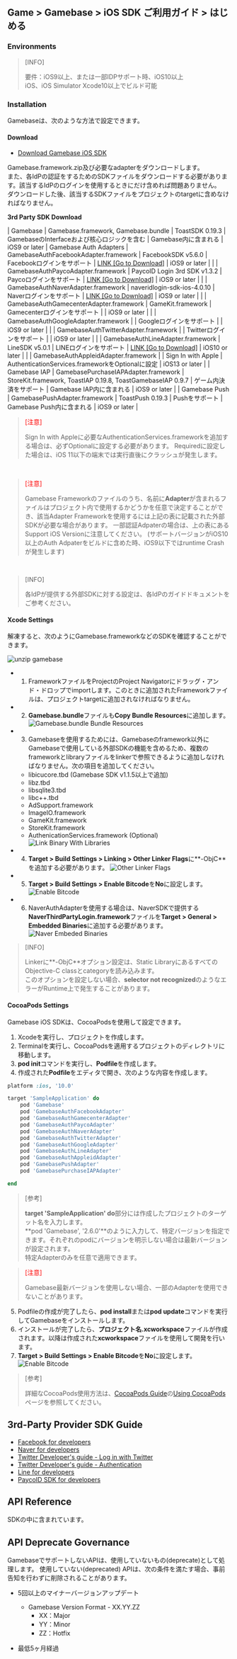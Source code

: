 ## Game > Gamebase > iOS SDK ご利用ガイド > はじめる

### Environments


> [INFO]
>
> 要件：iOS9以上、または一部IDPサポート時、iOS10以上<br/>
> iOS、iOS Simulator
> Xcode10以上でビルド可能
>


### Installation

Gamebaseは、次のような方法で設定できます。

#### Download

* [Download Gamebase iOS SDK](/Download/#game-gamebase)

Gamebase.framework.zip及び必要なadapterをダウンロードします。<br/>
また、各IdPの認証をするためのSDKファイルをダウンロードする必要があります。該当するIdPのログインを使用するときにだけ含めれば問題ありません。<br/>
ダウンロードした後、該当するSDKファイルをプロジェクトのtargetに含めなければなりません。

**3rd Party SDK Download**

| Gamebase | Gamebase.framework, Gamebase.bundle | ToastSDK 0.19.3 | GamebaseのInterfaceおよび核心ロジックを含む | Gamebase内に含まれる | iOS9 or later
| Gamebase Auth Adapters | GamebaseAuthFacebookAdapter.framework | FacebookSDK v5.6.0 | Facebookログインをサポート | [LINK \[Go to Download\]](https://developers.facebook.com/docs/ios/downloads) | iOS9 or later |
|  | GamebaseAuthPaycoAdapter.framework | PaycoID Login 3rd SDK v1.3.2 | Paycoログインをサポート | [LINK \[Go to Download\]](https://developers.payco.com/guide/sdk/download) | iOS9 or later |
|  | GamebaseAuthNaverAdapter.framework | naveridlogin-sdk-ios-4.0.10 | Naverログインをサポート | [LINK \[Go to Download\]](https://developers.naver.com/docs/login/sdks/) | iOS9 or later |
|  | GamebaseAuthGamecenterAdapter.framework | GameKit.framework | Gamecenterログインをサポート |  | iOS9 or later |
|  | GamebaseAuthGoogleAdapter.framework | | Googleログインをサポート | | iOS9 or later |
|  | GamebaseAuthTwitterAdapter.framework | | Twitterログインをサポート | | iOS9 or later |
|  | GamebaseAuthLineAdapter.framework | LineSDK v5.0.1 | LINEログインをサポート | [LINK \[Go to Download\]](https://github.com/line/line-sdk-starter-ios-v2) | iOS10 or later |
|  | GamebaseAuthAppleidAdapter.framework |  | Sign In with Apple | AuthenticationServices.frameworkをOptionalに設定 | iOS13 or later |
| Gamebase IAP | GamebasePurchaseIAPAdapter.framework | StoreKit.framework, ToastIAP 0.19.8, ToastGamebaseIAP 0.9.7 | ゲーム内決済をサポート | Gamebase IAP内に含まれる | iOS9 or later |
| Gamebase Push | GamebasePushAdapter.framework | ToastPush 0.19.3 | Pushをサポート | Gamebase Push内に含まれる | iOS9 or later |


> <font color="red">[注意]</font><br/>
>
> Sign In with Appleに必要なAuthenticationServices.frameworkを追加する場合は、必ずOptionalに設定する必要があります。
> Requiredに設定した場合は、iOS 11以下の端末では実行直後にクラッシュが発生します。
> 
<br/>


> <font color="red">[注意]</font><br/>
>
> Gamebase Frameworkのファイルのうち、名前に**Adapter**が含まれるファイルはプロジェクト内で使用するかどうかを任意で決定することができ、該当Adapter Frameworkを使用するには上記の表に記載された外部SDKが必要な場合があります。
> 一部認証Adpaterの場合は、上の表にあるSupport iOS Versionに注意してください。
> (サポートバージョンがiOS10以上のAuth Adpaterをビルドに含めた時、iOS9以下ではruntime Crashが発生します)

<br/>


> [INFO]
> 
> 各IdPが提供する外部SDKに対する設定は、各IdPのガイドドキュメントをご参考ください。
>

#### Xcode Settings

解凍すると、次のようにGamebase.frameworkなどのSDKを確認することができます。

![unzip gamebase](http://static.toastoven.net/prod_gamebase/iOSDevelopersGuide/ios-developers-guide-installation-002_1.0.0.png)


* 1) FrameworkファイルをProjectのProject Navigatorにドラッグ・アンド・ドロップでimportします。このときに追加されたFrameworkファイルは、プロジェクトtargetに追加されなければなりません。
* 2) **Gamebase.bundle**ファイルも**Copy Bundle Resources**に追加します。
![Gamebase.bundle Bundle Resources](http://static.toastoven.net/prod_gamebase/iOSDevelopersGuide/ios-developers-guide-installation-003_1.0.0.png)
* 3) Gamebaseを使用するためには、Gamebaseのframework以外にGamebaseで使用している外部SDKの機能を含めるため、複数のframeworkとlibraryファイルをlinkerで参照できるように追加しなければなりません。次の項目を追加してください。
    * libicucore.tbd (Gamebase SDK v1.1.5以上で追加)
    * libz.tbd
    * libsqlite3.tbd
    * libc++.tbd
    * AdSupport.framework
    * ImageIO.framework
    * GameKit.framework
    * StoreKit.framework
    * AuthenicationServices.framework (Optional)
![Link Binary With Libraries](http://static.toastoven.net/prod_gamebase/iOSDevelopersGuide/ios-developers-guide-installation-005_1.0.0.png)
* 4) **Target > Build Settings > Linking > Other Linker Flags**に**-ObjC**を追加する必要があります。
![Other Linker Flags](http://static.toastoven.net/prod_gamebase/iOSDevelopersGuide/ios-developers-guide-installation-006_1.0.0.png)
* 5) **Target > Build Settings > Enable Bitcode**を**No**に設定します。
![Enable Bitcode](http://static.toastoven.net/prod_gamebase/iOSDevelopersGuide/ios-developers-guide-installation-007_1.0.0.png)
* 6) NaverAuthAdapterを使用する場合は、NaverSDKで提供する**NaverThirdPartyLogin.framework**ファイルを**Target > General > Embedded Binaries**に追加する必要があります。
 ![Naver Embeded Binaries](http://static.toastoven.net/prod_gamebase/iOSDevelopersGuide/ios-developers-guide-started-001_1.7.0.png)

> [INFO]
>
> Linkerに**-ObjC**オプション設定は、Static LibraryにあるすべてのObjective-C classとcategoryを読み込みます。<br/>
> このオプションを設定しない場合、**selector not recognized**のようなエラーがRuntime上で発生することがあります。
>

#### CocoaPods Settings

Gamebase iOS SDKは、CocoaPodsを使用して設定できます。

1. Xcodeを実行し、プロジェクトを作成します。
2. Terminalを実行し、CocoaPodsを適用するプロジェクトのディレクトリに移動します。
3. **pod init**コマンドを実行し、**Podfile**を作成します。
4. 作成された**Podfile**をエディタで開き、次のような内容を作成します。

```ruby
platform :ios, '10.0'

target 'SampleApplication' do
    pod 'Gamebase'
    pod 'GamebaseAuthFacebookAdapter'
    pod 'GamebaseAuthGamecenterAdapter'
    pod 'GamebaseAuthPaycoAdapter'
    pod 'GamebaseAuthNaverAdapter'
    pod 'GamebaseAuthTwitterAdapter'
    pod 'GamebaseAuthGoogleAdapter'
    pod 'GamebaseAuthLineAdapter'
    pod 'GamebaseAuthAppleidAdapter'
    pod 'GamebasePushAdapter'
    pod 'GamebasePurchaseIAPAdapter'

end
```

> [参考]
>
> **target 'SampleApplication' do**部分には作成したプロジェクトのターゲット名を入力します。<br/>
> **pod 'Gamebase', '2.6.0'**のように入力して、特定バージョンを指定できます。それぞれのpodにバージョンを明示しない場合は最新バージョンが設定されます。<br/>
> 特定Adapterのみを任意で適用できます。
>



> <font color="red">[注意]</font><br/>
>
> Gamebase最新バージョンを使用しない場合、一部のAdapterを使用できないことがあります。
>

5. Podfileの作成が完了したら、**pod install**または**pod update**コマンドを実行してGamebaseをインストールします。
6. インストールが完了したら、**プロジェクト名.xcworkspace**ファイルが作成されます。以降は作成された**xcworkspace**ファイルを使用して開発を行います。
7. **Target > Build Settings > Enable Bitcode**を**No**に設定します。
![Enable Bitcode](http://static.toastoven.net/prod_gamebase/iOSDevelopersGuide/ios-developers-guide-installation-007_1.0.0.png)

> [参考]
>
> 詳細なCocoaPods使用方法は、[CocoaPods Guide](https://guides.cocoapods.org/)の[Using CocoaPods](https://guides.cocoapods.org/using/index.html)ページを参照してください。
>
>

## 3rd-Party Provider SDK Guide

* [Facebook for developers](https://developers.facebook.com/docs/ios)
* [Naver for developers](https://developers.naver.com/docs/login/ios/)
* [Twitter Developer's guide - Log in with Twitter](https://dev.twitter.com/web/sign-in/implementing)
* [Twitter Developer's guide - Authentication](https://developer.twitter.com/ja/docs/basics/authentication/overview/oauth)
* [Line for developers](https://developers.line.me/ja/docs/line-login/ios/integrate-line-login/)
* [PaycoID SDK for developers](https://developers.payco.com/guide/development/apply/ios)

## API Reference

SDKの中に含まれています。

## API Deprecate Governance

GamebaseでサポートしないAPIは、使用していないもの(deprecate)として処理します。
使用していない(deprecated) APIは、次の条件を満たす場合、事前告知を行わずに削除されることがあります。

* 5回以上のマイナーバージョンアップデート
	* Gamebase Version Format - XX.YY.ZZ
		* XX：Major
		* YY：Minor
		* ZZ：Hotfix

* 最低5ヶ月経過

